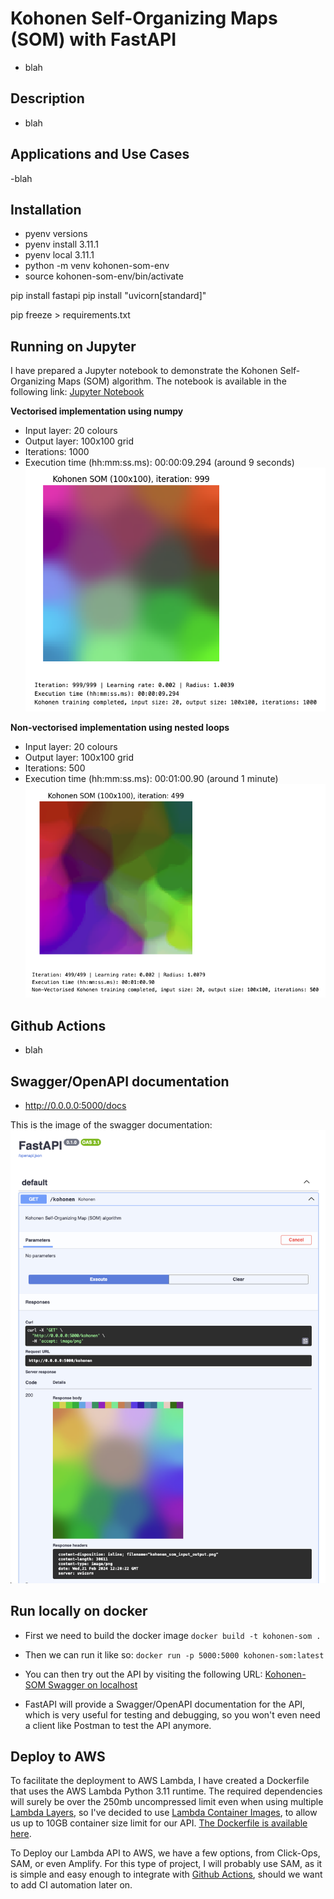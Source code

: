 # Kohonen Self-Organizing Maps (SOM) with FastAPI
- blah

## Description
- blah

## Applications and Use Cases
-blah

## Installation
- pyenv versions
- pyenv install 3.11.1
- pyenv local 3.11.1
- python -m venv kohonen-som-env
- source kohonen-som-env/bin/activate

pip install fastapi
pip install "uvicorn[standard]"

pip freeze > requirements.txt

## Running on Jupyter
I have prepared a Jupyter notebook to demonstrate the Kohonen Self-Organizing Maps (SOM) algorithm. The notebook is available in the following link:
[Jupyter Notebook](kohonen.ipynb)

**Vectorised implementation using numpy**
- Input layer: 20 colours
- Output layer: 100x100 grid
- Iterations: 1000
- Execution time (hh:mm:ss.ms): 00:00:09.294 (around 9 seconds)
![Jupyter](/images/vectorised-1000.png)

**Non-vectorised implementation using nested loops**
- Input layer: 20 colours
- Output layer: 100x100 grid
- Iterations: 500
- Execution time (hh:mm:ss.ms): 00:01:00.90 (around 1 minute)
![Jupyter](/images/non-vectorised-500.png)


## Github Actions

- blah

## Swagger/OpenAPI documentation
- http://0.0.0.0:5000/docs

This is the image of the swagger documentation:
![Swagger](/images/swagger-openapi.png)

## Run locally on docker
- First we need to build the docker image
`docker build -t kohonen-som .`

- Then we can run it like so:
`docker run -p 5000:5000 kohonen-som:latest`

- You can then try out the API by visiting the following URL:
[Kohonen-SOM Swagger on localhost](http://0.0.0.0:5000/docs)

- FastAPI will provide a Swagger/OpenAPI documentation for the API, which is very useful for testing and debugging, so you won't even need a client like Postman to test the API anymore.

## Deploy to AWS

To facilitate the deployment to AWS Lambda, I have created a Dockerfile that uses the AWS Lambda Python 3.11 runtime. The required dependencies will surely be over the 250mb uncompressed limit even when using multiple [Lambda Layers](https://docs.aws.amazon.com/lambda/latest/dg/gettingstarted-concepts.html#gettingstarted-concepts-layer), so I've decided to use [Lambda Container Images](https://docs.aws.amazon.com/lambda/latest/dg/images-create.html), to allow us up to 10GB  container size limit for our API. [The Dockerfile is available here](./Dockerfile).

To Deploy our Lambda API to AWS, we have a few options, from Click-Ops, SAM, or even Amplify. For this type of project, I will probably use SAM, as it is simple and easy enough to integrate with [Github Actions](https://github.com/features/actions), should we want to add CI automation later on.